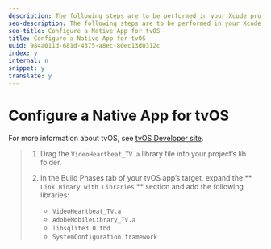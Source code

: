 ```yaml
---
description: The following steps are to be performed in your Xcode project. This guide is written assuming your project has a target that is an Apple TV app targeting tvOS.
seo-description: The following steps are to be performed in your Xcode project. This guide is written assuming your project has a target that is an Apple TV app targeting tvOS.
seo-title: Configure a Native App for tvOS
title: Configure a Native App for tvOS
uuid: 984a011d-681d-4375-a8ec-80ec13d0312c
index: y
internal: n
snippet: y
translate: y
---
```


# Configure a Native App for tvOS

For more information about tvOS, see [tvOS Developer site](https://developer.apple.com/tvos/documentation/). 

>1. Drag the `VideoHeartbeat_TV.a` library file into your project’s lib folder.
>1. In the Build Phases tab of your tvOS app’s target, expand the ** `Link Binary with Libraries` ** section and add the following libraries:
>    
>    * `VideoHeartbeat_TV.a`
>    * `AdobeMobileLibrary_TV.a`
>    * `libsqlite3.0.tbd`
>    * `SystemConfiguration.framework`
>    
